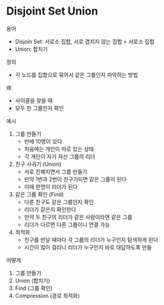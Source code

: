 # Disjoint Set Union

용어
- Disjoin Set: 서로소 집합, 서로 겹치지 않는 집합 = 서로소 집합
- Union: 합치기

정의
- 각 노드를 집합으로 묶어서 같은 그룹인지 파악하는 방법

왜
- 사이클을 찾을 때
- 모두 한 그룹인지 확인

예시
1. 그룹 만들기
    - 반에 10명이 있다
    - 처음에는 개인이 따로 있는 상태
    - 각 개인이 자기 자신 그룹의 리더
2. 친구 사귀기 (Union)
    - 서로 친해지면서 그룹 만들기
    - 만약 1번과 2번이 친구가되면 같은 그룹이 된다
    - 이때 한명이 리더가 된다
3. 같은 그룹 확인  (Find)
    - 다른 친구도 같은 그룹인지 확인
    - 리더가 같은지 확인한다
    - 만약 두 친구의 리더가 같은 사람이라면 같은 그룹
    - 리더가 다르면 다른 그룹이니 연결 가능
4. 최적화
    - 친구를 만날 때마다 각 그룹의 리더가 누구인지 탐색하게 된다
    - 시간이 많이 걸리니 리더가 누구인지 바로 대답하도록 만듦

어떻게
1. 그룹 만들기
2. Union (합치기)
3. Find (그룹 확인)
4. Compression (경로 최적화)